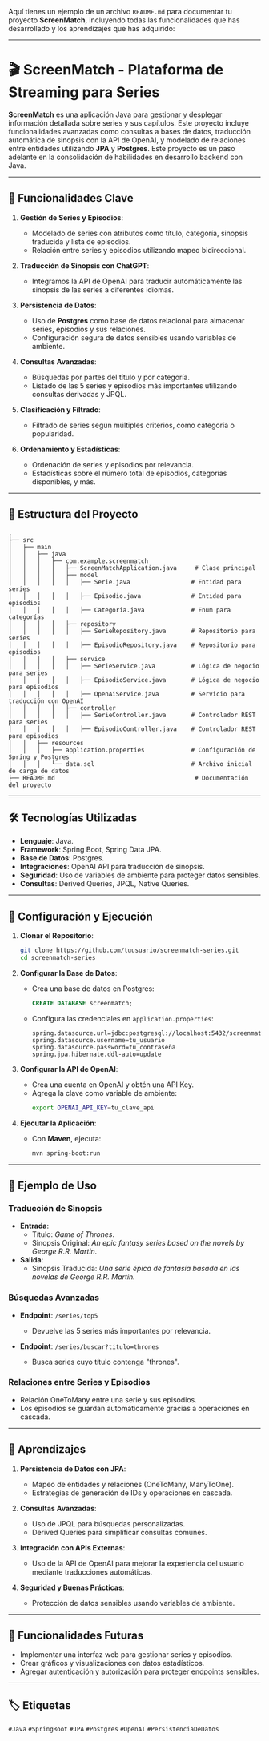 Aquí tienes un ejemplo de un archivo `README.md` para documentar tu proyecto **ScreenMatch**, incluyendo todas las funcionalidades que has desarrollado y los aprendizajes que has adquirido:  

---

# 🎬 ScreenMatch - Plataforma de Streaming para Series  

**ScreenMatch** es una aplicación Java para gestionar y desplegar información detallada sobre series y sus capítulos. Este proyecto incluye funcionalidades avanzadas como consultas a bases de datos, traducción automática de sinopsis con la API de OpenAI, y modelado de relaciones entre entidades utilizando **JPA** y **Postgres**. Este proyecto es un paso adelante en la consolidación de habilidades en desarrollo backend con Java.  

---

## 🚀 Funcionalidades Clave  

1. **Gestión de Series y Episodios**:  
   - Modelado de series con atributos como título, categoría, sinopsis traducida y lista de episodios.  
   - Relación entre series y episodios utilizando mapeo bidireccional.  

2. **Traducción de Sinopsis con ChatGPT**:  
   - Integramos la API de OpenAI para traducir automáticamente las sinopsis de las series a diferentes idiomas.  

3. **Persistencia de Datos**:  
   - Uso de **Postgres** como base de datos relacional para almacenar series, episodios y sus relaciones.  
   - Configuración segura de datos sensibles usando variables de ambiente.  

4. **Consultas Avanzadas**:  
   - Búsquedas por partes del título y por categoría.  
   - Listado de las 5 series y episodios más importantes utilizando consultas derivadas y JPQL.  

5. **Clasificación y Filtrado**:  
   - Filtrado de series según múltiples criterios, como categoría o popularidad.  

6. **Ordenamiento y Estadísticas**:  
   - Ordenación de series y episodios por relevancia.  
   - Estadísticas sobre el número total de episodios, categorías disponibles, y más.  

---

## 📂 Estructura del Proyecto  

```plaintext  
.  
├── src  
│   ├── main  
│   │   ├── java  
│   │   │   ├── com.example.screenmatch  
│   │   │   │   ├── ScreenMatchApplication.java     # Clase principal  
│   │   │   │   ├── model  
│   │   │   │   │   ├── Serie.java                 # Entidad para series  
│   │   │   │   │   ├── Episodio.java              # Entidad para episodios  
│   │   │   │   │   ├── Categoria.java             # Enum para categorías  
│   │   │   │   ├── repository  
│   │   │   │   │   ├── SerieRepository.java       # Repositorio para series  
│   │   │   │   │   ├── EpisodioRepository.java    # Repositorio para episodios  
│   │   │   │   ├── service  
│   │   │   │   │   ├── SerieService.java          # Lógica de negocio para series  
│   │   │   │   │   ├── EpisodioService.java       # Lógica de negocio para episodios  
│   │   │   │   │   ├── OpenAiService.java         # Servicio para traducción con OpenAI  
│   │   │   │   ├── controller  
│   │   │   │   │   ├── SerieController.java       # Controlador REST para series  
│   │   │   │   │   ├── EpisodioController.java    # Controlador REST para episodios  
│   │   ├── resources  
│   │   │   ├── application.properties             # Configuración de Spring y Postgres  
│   │   │   └── data.sql                           # Archivo inicial de carga de datos  
├── README.md                                       # Documentación del proyecto  
```  

---

## 🛠️ Tecnologías Utilizadas  

- **Lenguaje**: Java.  
- **Framework**: Spring Boot, Spring Data JPA.  
- **Base de Datos**: Postgres.  
- **Integraciones**: OpenAI API para traducción de sinopsis.  
- **Seguridad**: Uso de variables de ambiente para proteger datos sensibles.  
- **Consultas**: Derived Queries, JPQL, Native Queries.  

---

## 🔧 Configuración y Ejecución  

1. **Clonar el Repositorio**:  
   ```bash  
   git clone https://github.com/tuusuario/screenmatch-series.git  
   cd screenmatch-series  
   ```  

2. **Configurar la Base de Datos**:  
   - Crea una base de datos en Postgres:  
     ```sql  
     CREATE DATABASE screenmatch;  
     ```  
   - Configura las credenciales en `application.properties`:  
     ```properties  
     spring.datasource.url=jdbc:postgresql://localhost:5432/screenmatch  
     spring.datasource.username=tu_usuario  
     spring.datasource.password=tu_contraseña  
     spring.jpa.hibernate.ddl-auto=update  
     ```  

3. **Configurar la API de OpenAI**:  
   - Crea una cuenta en OpenAI y obtén una API Key.  
   - Agrega la clave como variable de ambiente:  
     ```bash  
     export OPENAI_API_KEY=tu_clave_api  
     ```  

4. **Ejecutar la Aplicación**:  
   - Con **Maven**, ejecuta:  
     ```bash  
     mvn spring-boot:run  
     ```  

---

## 📝 Ejemplo de Uso  

### Traducción de Sinopsis  
- **Entrada**:  
  - Título: *Game of Thrones*.  
  - Sinopsis Original: *An epic fantasy series based on the novels by George R.R. Martin.*  
- **Salida**:  
  - Sinopsis Traducida: *Una serie épica de fantasía basada en las novelas de George R.R. Martin.*  

### Búsquedas Avanzadas  
- **Endpoint**: `/series/top5`  
  - Devuelve las 5 series más importantes por relevancia.  

- **Endpoint**: `/series/buscar?titulo=thrones`  
  - Busca series cuyo título contenga "thrones".  

### Relaciones entre Series y Episodios  
- Relación OneToMany entre una serie y sus episodios.  
- Los episodios se guardan automáticamente gracias a operaciones en cascada.  

---

## 🎯 Aprendizajes  

1. **Persistencia de Datos con JPA**:  
   - Mapeo de entidades y relaciones (OneToMany, ManyToOne).  
   - Estrategias de generación de IDs y operaciones en cascada.  

2. **Consultas Avanzadas**:  
   - Uso de JPQL para búsquedas personalizadas.  
   - Derived Queries para simplificar consultas comunes.  

3. **Integración con APIs Externas**:  
   - Uso de la API de OpenAI para mejorar la experiencia del usuario mediante traducciones automáticas.  

4. **Seguridad y Buenas Prácticas**:  
   - Protección de datos sensibles usando variables de ambiente.  

---

## 🌟 Funcionalidades Futuras  

- Implementar una interfaz web para gestionar series y episodios.  
- Crear gráficos y visualizaciones con datos estadísticos.  
- Agregar autenticación y autorización para proteger endpoints sensibles.  

---

## 🏷️ Etiquetas  

`#Java` `#SpringBoot` `#JPA` `#Postgres` `#OpenAI` `#PersistenciaDeDatos`  
